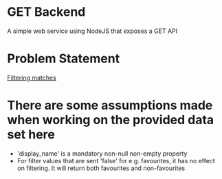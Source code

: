 # GET Backend
A simple web service using NodeJS that exposes a GET API

# Problem Statement
[Filtering matches](https://github.com/sparknetworks/coding_exercises_options/blob/master/filtering_matches/README.md)


# There are some assumptions made when working on the provided data set here
- 'display_name' is a mandatory non-null non-empty property
- For filter values that are sent 'false' for e.g. favourites, it has no effect on filtering. It will return both favourites and non-favourites